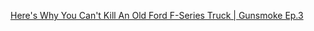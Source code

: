 [Here's Why You Can't Kill An Old Ford F-Series Truck | Gunsmoke Ep.3](https://youtu.be/9vOifldN4fw)

